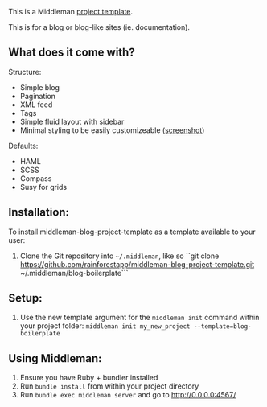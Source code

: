 This is a Middleman [project template](http://middlemanapp.com/getting-started/#toc_6).

This is for a blog or blog-like sites (ie. documentation).

## What does it come with?
Structure:
- Simple blog
- Pagination
- XML feed
- Tags
- Simple fluid layout with sidebar
- Minimal styling to be easily customizeable ([screenshot](http://cl.ly/image/460610072B2y))

Defaults:
- HAML
- SCSS
- Compass
- Susy for grids


## Installation:

To install middleman-blog-project-template as a template available to your user:

1. Clone the Git repository into ``~/.middleman``, like so ``git clone https://github.com/rainforestapp/middleman-blog-project-template.git ~/.middleman/blog-boilerplate```

## Setup: 

1. Use the new template argument for the ```middleman init``` command within your project folder: ``middleman init my_new_project --template=blog-boilerplate``

## Using Middleman:

1. Ensure you have Ruby + bundler installed
2. Run ``bundle install`` from within your project directory
3. Run ``bundle exec middleman server`` and go to http://0.0.0.0:4567/
